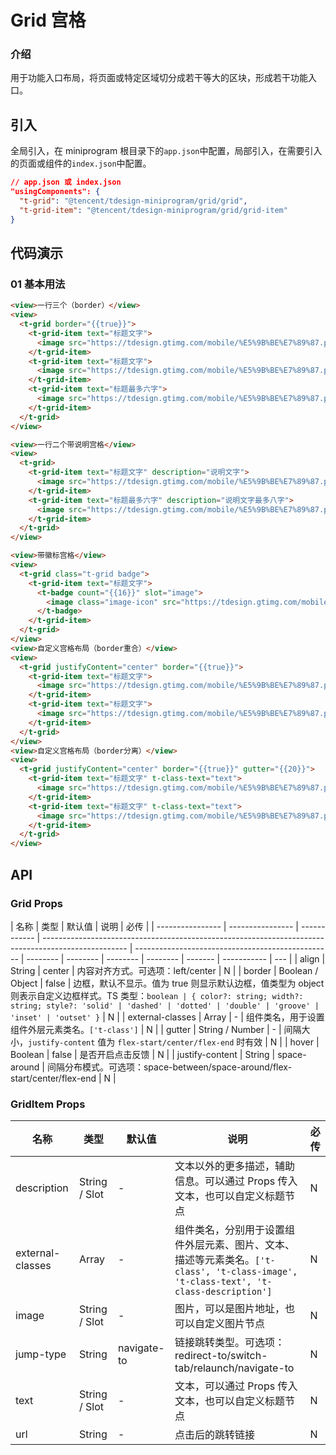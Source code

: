 # Grid 宫格

### 介绍

用于功能入口布局，将页面或特定区域切分成若干等大的区块，形成若干功能入口。

## 引入

全局引入，在 miniprogram 根目录下的`app.json`中配置，局部引入，在需要引入的页面或组件的`index.json`中配置。

```json
// app.json 或 index.json
"usingComponents": {
  "t-grid": "@tencent/tdesign-miniprogram/grid/grid",
  "t-grid-item": "@tencent/tdesign-miniprogram/grid/grid-item"
}
```

## 代码演示

### 01 基本用法

```html
<view>一行三个（border）</view>
<view>
  <t-grid border="{{true}}">
    <t-grid-item text="标题文字">
      <image src="https://tdesign.gtimg.com/mobile/%E5%9B%BE%E7%89%87.png" slot="image" />
    </t-grid-item>
    <t-grid-item text="标题文字">
      <image src="https://tdesign.gtimg.com/mobile/%E5%9B%BE%E7%89%87.png" slot="image" />
    </t-grid-item>
    <t-grid-item text="标题最多六字">
      <image src="https://tdesign.gtimg.com/mobile/%E5%9B%BE%E7%89%87.png" slot="image" />
    </t-grid-item>
  </t-grid>
</view>

<view>一行二个带说明宫格</view>
<view>
  <t-grid>
    <t-grid-item text="标题文字" description="说明文字">
      <image src="https://tdesign.gtimg.com/mobile/%E5%9B%BE%E7%89%87.png" slot="image" />
    </t-grid-item>
    <t-grid-item text="标题最多六字" description="说明文字最多八字">
      <image src="https://tdesign.gtimg.com/mobile/%E5%9B%BE%E7%89%87.png" slot="image" />
    </t-grid-item>
  </t-grid>
</view>

<view>带徽标宫格</view>
<view>
  <t-grid class="t-grid badge">
    <t-grid-item text="标题文字">
      <t-badge count="{{16}}" slot="image">
        <image class="image-icon" src="https://tdesign.gtimg.com/mobile/%E5%9B%BE%E7%89%87.png" />
      </t-badge>
    </t-grid-item>
  </t-grid>
</view>
<view>自定义宫格布局（border重合）</view>
<view>
  <t-grid justifyContent="center" border="{{true}}">
    <t-grid-item text="标题文字">
      <image src="https://tdesign.gtimg.com/mobile/%E5%9B%BE%E7%89%87.png" slot="image" />
    </t-grid-item>
    <t-grid-item text="标题文字">
      <image src="https://tdesign.gtimg.com/mobile/%E5%9B%BE%E7%89%87.png" slot="image" />
    </t-grid-item>
  </t-grid>
</view>
<view>自定义宫格布局（border分离）</view>
<view>
  <t-grid justifyContent="center" border="{{true}}" gutter="{{20}}">
    <t-grid-item text="标题文字" t-class-text="text">
      <image src="https://tdesign.gtimg.com/mobile/%E5%9B%BE%E7%89%87.png" slot="image" />
    </t-grid-item>
    <t-grid-item text="标题文字" t-class-text="text">
      <image src="https://tdesign.gtimg.com/mobile/%E5%9B%BE%E7%89%87.png" slot="image" />
    </t-grid-item>
  </t-grid>
</view>
```

## API

### Grid Props

| 名称             | 类型             | 默认值       | 说明                                                                                                | 必传                                              |
| ---------------- | ---------------- | ------------ | --------------------------------------------------------------------------------------------------- | ------------------------------------------------- | -------- | -------- | -------- | -------- | ------- | ----------- | --- |
| align            | String           | center       | 内容对齐方式。可选项：left/center                                                                   | N                                                 |
| border           | Boolean / Object | false        | 边框，默认不显示。值为 true 则显示默认边框，值类型为 object 则表示自定义边框样式。TS 类型：`boolean | { color?: string; width?: string; style?: 'solid' | 'dashed' | 'dotted' | 'double' | 'groove' | 'inset' | 'outset' }` | N   |
| external-classes | Array            | -            | 组件类名，用于设置组件外层元素类名。`['t-class']`                                                   | N                                                 |
| gutter           | String / Number  | -            | 间隔大小，`justify-content` 值为 `flex-start/center/flex-end` 时有效                                | N                                                 |
| hover            | Boolean          | false        | 是否开启点击反馈                                                                                    | N                                                 |
| justify-content  | String           | space-around | 间隔分布模式。可选项：space-between/space-around/flex-start/center/flex-end                         | N                                                 |

### GridItem Props

| 名称             | 类型          | 默认值      | 说明                                                                                                                                  | 必传 |
| ---------------- | ------------- | ----------- | ------------------------------------------------------------------------------------------------------------------------------------- | ---- |
| description      | String / Slot | -           | 文本以外的更多描述，辅助信息。可以通过 Props 传入文本，也可以自定义标题节点                                                           | N    |
| external-classes | Array         | -           | 组件类名，分别用于设置组件外层元素、图片、文本、描述等元素类名。`['t-class', 't-class-image', 't-class-text', 't-class-description']` | N    |
| image            | String / Slot | -           | 图片，可以是图片地址，也可以自定义图片节点                                                                                            | N    |
| jump-type        | String        | navigate-to | 链接跳转类型。可选项：redirect-to/switch-tab/relaunch/navigate-to                                                                     | N    |
| text             | String / Slot | -           | 文本，可以通过 Props 传入文本，也可以自定义标题节点                                                                                   | N    |
| url              | String        | -           | 点击后的跳转链接                                                                                                                      | N    |
